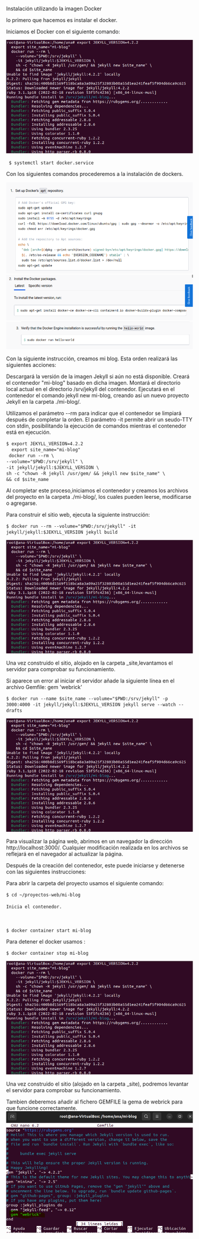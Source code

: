 Instalación utilizando la imagen Docker

lo primero que hacemos es instalar el docker.

Iniciamos el Docker con el siguiente comando:

![Ejemplo de imagen](/img/Paso1.png)

  

     $ systemctl start docker.service

Con los siguientes comandos procederemos a la instalación de dockers.

![Ejemplo de imagen](/img/instalar1.png)
![Ejemplo de imagen](/img/instalar2.png)
![Ejemplo de imagen](/img/instalar3.png)

Con la siguiente instrucción, creamos  mi blog. Esta orden realizará las siguientes acciones:

  Descargará la versión de la imagen Jekyll si aún no está disponible.
 Creará el contenedor "mi-blog" basado en dicha imagen.
 Montará el directorio local actual en el directorio /srv/jekyll del contenedor.
Ejecutará en el contenedor el comando jekyll new mi-blog, creando así un nuevo proyecto Jekyll en la carpeta ./mi-blog/.

Utilizamos el parámetro --rm para indicar que el contenedor se limpiará después de completar la orden. El parámetro -it permite abrir un seudo-TTY con stdin, posibilitando la ejecución de comandos mientras el contenedor está en ejecución.



    $ export JEKYLL_VERSION=4.2.2
      export site_name="mi-blog"
     docker run --rm \
    --volume="$PWD:/srv/jekyll" \
    -it jekyll/jekyll:$JEKYLL_VERSION \
    sh -c "chown -R jekyll /usr/gem/ && jekyll new $site_name" \
    && cd $site_name

Al completar este proceso,iniciamos el contenedor y creamos los archivos del proyecto en la carpeta ./mi-blog/, los cuales pueden leerse, modificarse o agregarse.

Para construir el sitio web, ejecuta la siguiente instrucción:



    $ docker run --rm --volume="$PWD:/srv/jekyll" -it jekyll/jekyll:$JEKYLL_VERSION jekyll build

![Ejemplo de imagen](/img/Paso1.png)

Una vez construido el sitio, alojado en la carpeta _site,levantamos el servidor para comprobar su funcionamiento.

Si aparece un error al iniciar el servidor añade la siguiente línea en el archivo Gemfile: gem 'webrick'



    $ docker run --name $site_name --volume="$PWD:/srv/jekyll" -p 3000:4000 -it jekyll/jekyll:$JEKYLL_VERSION jekyll serve --watch --drafts

![Ejemplo de imagen](/img/Paso1.png)

Para visualizar la página web, abrimos en un navegador la dirección http://localhost:3000/. Cualquier modificación realizada en los archivos se reflejará en el navegador al actualizar la página.

Después de la creación del contenedor, este puede iniciarse y detenerse con las siguientes instrucciones:

Para abrir la carpeta del proyecto usamos el siguiente comando:



    $ cd ~/proyectos-web/mi-blog

    Inicia el contenedor.



    $ docker container start mi-blog

Para detener el docker usamos :



    $ docker container stop mi-blog

![Ejemplo de imagen](/img/Paso1.png)

Una vez construido el sitio (alojado en la carpeta _site), podremos levantar el servidor para comprobar su funcionamiento.

Tambien deberemos añadir al fichero GEMFILE la gema de webrick para que funcione correctamente.
![Ejemplo de imagen](/img/gemfile.png)
